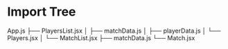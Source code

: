 # Import Tree

App.js
├── PlayersList.jsx
│   ├── matchData.js
│   ├── playerData.js
│   └── Players.jsx
│
└── MatchList.jsx
    ├── matchData.js
    └── Match.jsx

<!-- https://web.compass.lighthouselabs.ca/164e500a-d5b2-4198-95fb-a8785dfb22f4

Creating Helper Functions -->